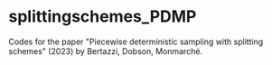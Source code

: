 # splittingschemes_PDMP
Codes for the paper "Piecewise deterministic sampling with splitting schemes" (2023) by Bertazzi, Dobson, Monmarché.

